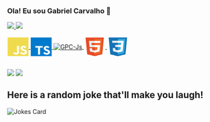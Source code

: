 ### Ola! Eu sou Gabriel Carvalho 👋

<div>
  <a href="https://github.com/GabrielPCarvalho">
  <img height="165em" src="https://github-readme-stats.vercel.app/api?username=gabrielpcarvalho&show_icons=true&theme=dark&include_all_commits=true&count_private=true"/>
  <img height="165em" src="https://github-readme-stats.vercel.app/api/top-langs/?username=gabrielpcarvalho&layout=compact&langs_count=7&theme=dark"/>
</div>
<div style="display: inline_block"><br>
  <img align="center" alt="GPC-Js" height="45" width="50" src="https://raw.githubusercontent.com/devicons/devicon/master/icons/javascript/javascript-plain.svg">
  <img align="center" alt="GPC-Ts" height="45" width="50" src="https://raw.githubusercontent.com/devicons/devicon/master/icons/typescript/typescript-plain.svg">
  <img align="center" alt="GPC-Js" height="45" width="50" src="https://cdn.jsdelivr.net/gh/devicons/devicon/icons/react/react-original.svg" />
  <img align="center" alt="GPC-HTML" height="45" width="50" src="https://raw.githubusercontent.com/devicons/devicon/master/icons/html5/html5-original.svg">
  <img align="center" alt="GPC-CSS" height="45" width="50" src="https://raw.githubusercontent.com/devicons/devicon/master/icons/css3/css3-original.svg">
</div> 
  
  ##
 
<div> 
  <a href="https://www.instagram.com/gabriel_carvalho97" target="_blank"><img src="https://img.shields.io/badge/-Instagram-%23E4405F?style=for-the-badge&logo=instagram&logoColor=white" target="_blank"></a>
  <a href="https://www.linkedin.com/in/gcarvalho97/" target="_blank"><img src="https://img.shields.io/badge/-LinkedIn-%230077B5?style=for-the-badge&logo=linkedin&logoColor=white" target="_blank"></a> 
</div>
  
  ##   Here is a random joke that'll make you laugh!
 ![Jokes Card](https://readme-jokes.vercel.app/api)
